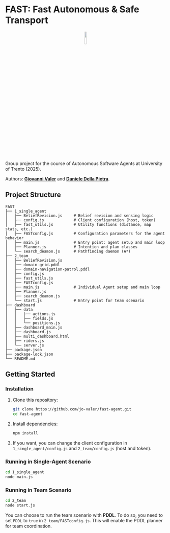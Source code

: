 # FAST: Fast Autonomous & Safe Transport

<p align="center">
    <img src="https://github.com/user-attachments/assets/9a3fcfd8-4468-4881-af18-5aed3deb1829" style="display:block;float:none;margin-left:auto;margin-right:auto;width:10%"/>
</p>

Group project for the course of Autonomous Software Agents at University of Trento (2025).

Authors: [**Giovanni Valer**](https://github.com/jo-valer) and [**Daniele Della Pietra**](https://github.com/dellastone).

## Project Structure

```
FAST
├── 1_single_agent
│   ├── BeliefRevision.js     # Belief revision and sensing logic
│   ├── config.js             # Client configuration (host, token)
│   ├── fast_utils.js         # Utility functions (distance, map stats, etc.)
│   ├── FASTconfig.js         # Configuration parameters for the agent behavior
│   ├── main.js               # Entry point: agent setup and main loop
│   ├── Planner.js            # Intention and plan classes
│   └── search_deamon.js      # Pathfinding daemon (A*)
├── 2_team
│   ├── BeliefRevision.js
│   ├── domain-grid.pddl
│   ├── domain-navigation-patrol.pddl
│   ├── config.js
│   ├── fast_utils.js
│   ├── FASTconfig.js
│   ├── main.js               # Individual Agent setup and main loop
│   ├── Planner.js
│   ├── search_deamon.js
│   └── start.js              # Entry point for team scenario
├── dashboard
│   ├── data
│   │   ├── actions.js
│   │   ├── fields.js
│   │   └── positions.js
│   ├── dashboard_main.js
│   ├── dashboard.js
│   ├── multi_dashboard.html
│   ├── riders.js
│   └── server.js
├── package.json
├── package-lock.json
└── README.md
```

## Getting Started

### Installation

1. Clone this repository:
   ```bash
   git clone https://github.com/jo-valer/fast-agent.git
   cd fast-agent
   ```

2. Install dependencies:
   ```bash
   npm install
   ```

3. If you want, you can change the client configuration in `1_single_agent/config.js` and `2_team/config.js` (host and token).

### Running in Single-Agent Scenario
```bash
cd 1_single_agent
node main.js
```

### Running in Team Scenario
```bash
cd 2_team
node start.js
```

You can choose to run the team scenario with **PDDL**. To do so, you need to set `PDDL` to `true` in `2_team/FASTconfig.js`. This will enable the PDDL planner for team coordination.

